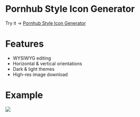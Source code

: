 # Pornhub Style Icon Generator

Try it -> [Pornhub Style Icon Generator](https://vincent-yao27.github.io/ph-icon-gen/)

# Features

- WYSIWYG editing
- Horizontal & vertical orientations
- Dark & light themes
- High-res image download

# Example

![](https://vincent-yao27.github.io/ph-icon-gen/git.png)